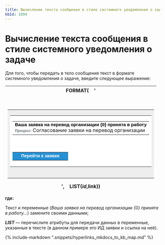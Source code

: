 ```yaml
---
title: Вычисление текста сообщения в стиле системного уведомления о задаче
kbId: 1894
---
```


# Вычисление текста сообщения в стиле системного уведомления о задаче

Для того, чтобы передать в тело сообщения текст в формате системного уведомления о задаче, введите следующее выражение:

| FORMAT(    '<p>&nbsp;</p><table border="0" width="100%" cellspacing="0" cellpadding="40" align="center" bgcolor="#eeeeee"><tbody><tr><td align="center" valign="top"><table border="0" width="600" cellspacing="0" cellpadding="40"><tbody><tr><td valign="top" bgcolor="#ffffff"><table border="0" cellspacing="0" cellpadding="6"><tbody><tr><td valign="top" bgcolor="#ffffff"><span style="font-size: 11pt; color: #000000; font-family: sans-serif;"><strong>Ваша заявка на перевод организации {0} принята в работу</strong></span><br /><span style="font-size: 9pt; color: #666f76; font-family: sans-serif;"><strong>Процесс: </strong></span>Согласование заявки на перевод организации</td></tr></tbody></table><br /><br /><table style="line-height: 14pt; margin-top: 0pt;" border="0" cellspacing="0" cellpadding="6"><tbody><tr><td align="center" bgcolor="#2590d4">&nbsp;</td><td align="center" bgcolor="#2590d4"><a style="text-decoration: none;" href="{1}"><span style="color: #ffffff; font-family: sans-serif; font-size: 11pt;"><strong>Перейти к заявке</strong></span></a></td><td align="center" bgcolor="#2590d4">&nbsp;</td></tr></tbody></table></td></tr></tbody></table><table style="border-collapse: collapse; line-height: 13px;" border="0" width="620" cellspacing="0" cellpadding="10"><tbody><tr></tr></tbody></table></td></tr></tbody></table>',    LIST($id,$link)) |
| --- |

**где:**

Текст и переменные (*Ваша заявка на перевод организации {0} принята в работу...*) замените своими данными;

***LIST*** — перечислите атрибуты для передачи данных в переменные, указанные в тексте (в данном примере это ИД заявки и ссылка на неё).

{% include-markdown ".snippets/hyperlinks_mkdocs_to_kb_map.md" %}
